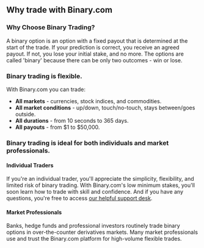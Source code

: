 ## Why trade with Binary.com

### Why Choose Binary Trading?

A binary option is an option with a fixed payout that is determined at the start of the trade. If your prediction is correct, you receive an agreed payout. If not, you lose your initial stake, and no more. The options are called 'binary' because there can be only two outcomes - win or lose.

### Binary trading is flexible.

With Binary.com you can trade:

- **All markets** - currencies, stock indices, and commodities.
- **All market conditions** - up/down, touch/no-touch, stays between/goes outside.
- **All durations** - from 10 seconds to 365 days.
- **All payouts** - from $1 to $50,000.

### Binary trading is ideal for both individuals and market professionals.

#### Individual Traders

If you're an individual trader, you'll appreciate the simplicity, flexibility, and limited risk of binary trading. With Binary.com's low minimum stakes, you'll soon learn how to trade with skill and confidence. And if you have any questions, you're free to access [our helpful support desk](https://www.binary.com/en/contact.html).

#### Market Professionals

Banks, hedge funds and professional investors routinely trade binary options in over-the-counter derivatives markets. Many market professionals use and trust the Binary.com platform for high-volume flexible trades.
